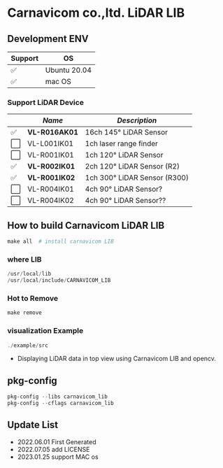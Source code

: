 # Carnavicom co.,ltd. LiDAR LIB

## Development ENV

| **Support**    | **OS**  |
| ------------------|---|
| ✅   |Ubuntu 20.04    |
| ✅   |mac OS          |

### Support LiDAR Device

|      | ***Name***    | ***Description***                          |
| ---- | --------------------- | ------------------------------------------------- |
| ✅   | **VL-R016AK01**               | 16ch 145&deg; LiDAR Sensor       |
| ⬜️ | VL-L001IK01           | 1ch laser range finder                            |
| ⬜️ | VL-R001IK01           | 1ch 120&deg; LiDAR Sensor        |
| ✅   | **VL-R002IK01** | 2ch 120&deg; LiDAR Sensor (R2)   |
| ✅   | **VL-R001IK02** | 1ch 300&deg; LiDAR Sensor (R300) |
| ⬜️ | VL-R004IK01           | 4ch 90&deg; LiDAR Sensor?        |
| ⬜️ | VL-R004IK02           | 4ch 90&deg; LiDAR Sensor??       |

## How to build Carnavicom LiDAR LIB

```powershell
make all  # install carnavicom LIB
```

### where LIB

```powershell
/usr/local/lib
/usr/local/include/CARNAVICOM_LIB
```

### Hot to Remove

```powershell
make remove
```

### visualization Example

```powershell
./example/src
```

- Displaying LiDAR data in top view using Carnavicom LIB and opencv.

## pkg-config
```powershell
pkg-config --libs carnavicom_lib
pkg-config --cflags carnavicom_lib
```

## Update List

- 2022.06.01 First Generated
- 2022.07.05 add LICENSE
- 2023.01.25 support MAC os
